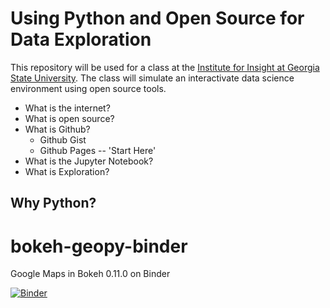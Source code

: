 # Using Python and Open Source for Data Exploration

This repository will be used for a class at the [Institute for Insight at Georgia State University](http://insight.gsu.edu/).
The class will simulate an interactivate data science environment using open source tools.



* What is the internet?
* What is open source?
* What is Github?
  * Github Gist
  * Github Pages -- 'Start Here'
* What is the Jupyter Notebook?
* What is Exploration?



## Why Python?



# bokeh-geopy-binder

Google Maps in Bokeh 0.11.0 on Binder

[![Binder](http://mybinder.org/badge.svg)](http://mybinder.org/repo/tonyfast/bokeh-geopy-binder)
